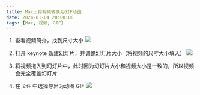 ```yaml
---
title: Mac上将视频转换为GIF动图
date: 2024-01-04 20:00:06
tags: [Mac, 视频, GIF]
---
```


1. 查看视频简介，找到尺寸大小
   ![](/images/video-detail.png)

2. 打开 keynote 新建幻灯片，并调整幻灯片大小（将视频的尺寸大小填入）
   ![](/images/new-ppt.png)

3. 将视频拖入到幻灯片中，此时因为幻灯片大小和视频大小是一致的，所以视频会完全覆盖幻灯片

4. 在 `文件` 中选择导出为动图 GIF
   ![](/images/export-ppt-gif.png)
